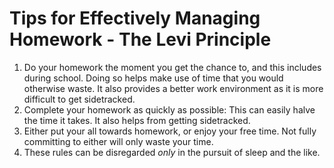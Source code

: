 # Tips for Effectively Managing Homework - The Levi Principle
1. Do your homework the moment you get the chance to, and this includes during school. Doing so helps make use of time that you would otherwise waste. It also provides a better work environment as it is more difficult to get sidetracked.
2. Complete your homework as quickly as possible: This can easily halve the time it takes. It also helps from getting sidetracked.
3. Either put your all towards homework, or enjoy your free time. Not fully committing to either will only waste your time.
4. These rules can be disregarded *only* in the pursuit of sleep and the like.
